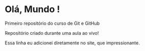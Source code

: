# Olá, Mundo !
 Primeiro repositório do curso de Git e GitHub

 Repositório criado durante uma aula ao vivo!
 
 Essa linha eu adicionei diretamente no site, que impressionante.

